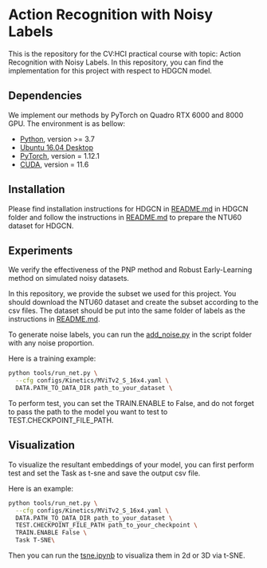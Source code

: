 # Action Recognition with Noisy Labels

This is the repository for the CV:HCI practical course with topic: Action Recognition with Noisy Labels. In this repository, you can find the implementation for this project with respect to HDGCN model. 

## Dependencies

We implement our methods by PyTorch on Quadro RTX 6000 and 8000 GPU. The environment is as bellow:

- [Python](https://python.org/), version >= 3.7
- [Ubuntu 16.04 Desktop](https://ubuntu.com/download)
- [PyTorch](https://PyTorch.org/), version = 1.12.1
- [CUDA](https://developer.nvidia.com/cuda-downloads), version = 11.6


## Installation

Please find installation instructions for HDGCN in [README.md](HD-GCN/README.md) in HDGCN folder and follow the instructions in [README.md](HD-GCN/README.md) to prepare the NTU60 dataset for HDGCN.

## Experiments

We verify the effectiveness of the PNP method and Robust Early-Learning method on simulated noisy datasets. 

In this repository, we provide the subset we used for this project. You should download the NTU60 dataset and create the subset according to the csv files. The dataset should be put into the same folder of labels as the instructions in [README.md](HD-GCN/README.md).

To generate noise labels, you can run the [add_noise.py](slowfast/script/generate_noisy_label.ipynb) in the script folder with any noise proportion.


Here is a training example: 
```bash
python tools/run_net.py \
  --cfg configs/Kinetics/MViTv2_S_16x4.yaml \
  DATA.PATH_TO_DATA_DIR path_to_your_dataset \
```

To perform test, you can set the TRAIN.ENABLE to False, and do not forget to pass the path to the model you want to test to TEST.CHECKPOINT_FILE_PATH.


## Visualization

To visualize the resultant embeddings of your model, you can first perform test and set the Task as t-sne and save the output csv file.

Here is an example: 
```bash
python tools/run_net.py \
  --cfg configs/Kinetics/MViTv2_S_16x4.yaml \
  DATA.PATH_TO_DATA_DIR path_to_your_dataset \
  TEST.CHECKPOINT_FILE_PATH path_to_your_checkpoint \
  TRAIN.ENABLE False \
  Task T-SNE\
```

Then you can run the [tsne.ipynb](slowfast/script/tsne.ipynb) to visualiza them in 2d or 3D via t-SNE.
